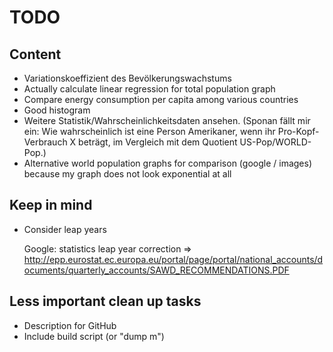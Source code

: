 TODO
====

Content
-------

- Variationskoeffizient des Bevölkerungswachstums
- Actually calculate linear regression for total population graph
- Compare energy consumption per capita among various countries
- Good histogram
- Weitere Statistik/Wahrscheinlichkeitsdaten ansehen. (Sponan fällt mir
    ein: Wie wahrscheinlich ist eine Person Amerikaner, wenn ihr
    Pro-Kopf-Verbrauch X beträgt, im Vergleich mit dem Quotient
    US-Pop/WORLD-Pop.)
- Alternative world population graphs for comparison (google / images) because my graph does not look exponential at all


Keep in mind
------------

- Consider leap years

    Google: statistics leap year correction
    => http://epp.eurostat.ec.europa.eu/portal/page/portal/national_accounts/documents/quarterly_accounts/SAWD_RECOMMENDATIONS.PDF


Less important clean up tasks
-----------------------------

- Description for GitHub
- Include build script (or "dump m")
